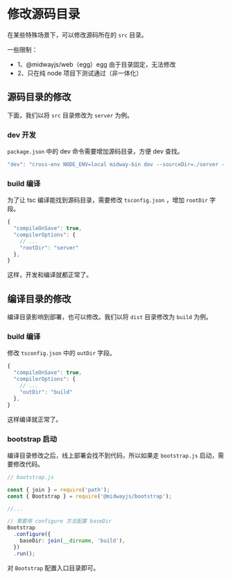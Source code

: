 # 修改源码目录

在某些特殊场景下，可以修改源码所在的 `src` 目录。


一些限制：

- 1、@midwayjs/web（egg）egg 由于目录固定，无法修改
- 2、只在纯 node 项目下测试通过（非一体化）

## 源码目录的修改

下面，我们以将 `src` 目录修改为 `server` 为例。

### dev 开发

`package.json` 中的 dev 命令需要增加源码目录，方便 dev 查找。

```typescript
"dev": "cross-env NODE_ENV=local midway-bin dev --sourceDir=./server --ts",
```

### build 编译

为了让 tsc 编译能找到源码目录，需要修改 `tsconfig.json` ，增加 `rootDir` 字段。

```typescript
{
  "compileOnSave": true,
  "compilerOptions": {
    // ...
    "rootDir": "server"
  },
}
```

这样，开发和编译就都正常了。


## 编译目录的修改

编译目录影响到部署，也可以修改。我们以将 `dist` 目录修改为 `build` 为例。

### build 编译

修改 `tsconfig.json` 中的 `outDir` 字段。

```typescript
{
  "compileOnSave": true,
  "compilerOptions": {
    // ...
    "outDir": "build"
  },
}
```

这样编译就正常了。


### bootstrap 启动


编译目录修改之后，线上部署会找不到代码，所以如果走 `bootstrap.js` 启动，需要修改代码。

```typescript
// bootstrap.js

const { join } = require('path');
const { Bootstrap } = require('@midwayjs/bootstrap');

//...

// 需要用 configure 方法配置 baseDir
Bootstrap
  .configure({
    baseDir: join(__dirname, 'build'),
  })
  .run();
```

对 `Bootstrap` 配置入口目录即可。
